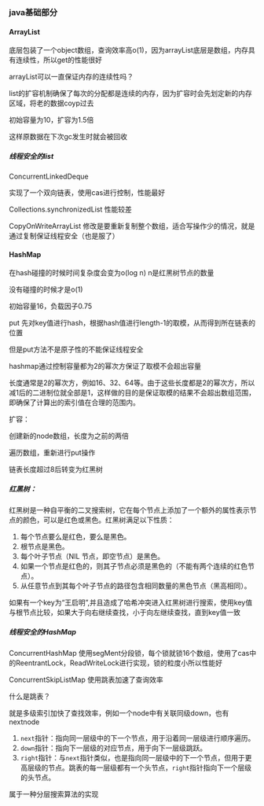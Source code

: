 ### java基础部分



#### ArrayList

底层包装了一个object数组，查询效率高o(1)，因为arrayList底层是数组，内存具有连续性，所以get的性能很好



arrayList可以一直保证内存的连续性吗？



list的扩容机制确保了每次的分配都是连续的内存，因为扩容时会先划定新的内存区域，将老的数据coyp过去

初始容量为10，扩容为1.5倍

这样原数据在下次gc发生时就会被回收





##### 线程安全的list

ConcurrentLinkedDeque

实现了一个双向链表，使用cas进行控制，性能最好



Collections.synchronizedList 性能较差



CopyOnWriteArrayList 修改是要重新复制整个数组，适合写操作少的情况，就是通过复制保证线程安全（也是服了）







#### HashMap



在hash碰撞的时候时间复杂度会变为o(log n) n是红黑树节点的数量

没有碰撞的时候才是o(1)





初始容量16，负载因子0.75

put 先对key值进行hash，根据hash值进行length-1的取模，从而得到所在链表的位置

但是put方法不是原子性的不能保证线程安全



hashmap通过控制容量都为2的幂次方保证了取模不会超出容量



长度通常是2的幂次方，例如16、32、64等。由于这些长度都是2的幂次方，所以减1后的二进制位就全部是1，这样做的目的是保证取模的结果不会超出数组范围，即确保了计算出的索引值在合理的范围内。





扩容：

创建新的node数组，长度为之前的两倍

遍历数组，重新进行put操作



链表长度超过8后转变为红黑树



##### 红黑树：


红黑树是一种自平衡的二叉搜索树，它在每个节点上添加了一个额外的属性表示节点的颜色，可以是红色或黑色。红黑树满足以下性质：

1. 每个节点要么是红色，要么是黑色。
2. 根节点是黑色。
3. 每个叶子节点（NIL 节点，即空节点）是黑色。
4. 如果一个节点是红色的，则其子节点必须是黑色的（不能有两个连续的红色节点）。
5. 从任意节点到其每个叶子节点的路径包含相同数量的黑色节点（黑高相同）。





如果有一个key为“王启明”,并且造成了哈希冲突进入红黑树进行搜索，使用key值与根节点比较，如果大于向右继续查找，小于向左继续查找，直到key值一致



##### 线程安全的HashMap

ConcurrentHashMap  使用segMent分段锁，每个锁就锁16个数组，使用了cas中的ReentrantLock，ReadWriteLock进行实现，锁的粒度小所以性能好



ConcurrentSkipListMap 使用跳表加速了查询效率



什么是跳表？

就是多级索引加快了查找效率，例如一个node中有关联同级down，也有nextnode

1. `next`指针：指向同一层级中的下一个节点，用于沿着同一层级进行顺序遍历。
2. `down`指针：指向下一层级的对应节点，用于向下一层级跳跃。
3. `right`指针：与`next`指针类似，也是指向同一层级中的下一个节点，但用于更高层级的节点。跳表的每一层级都有一个头节点，`right`指针指向下一个层级的头节点。

属于一种分层搜索算法的实现































